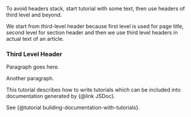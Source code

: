 To avoid headers stack, start tutorial with some text, then use headers of third
level and beyond.

We start from third-level header because first level is used for page title,
second level for section header and then we use third level headers in actual
text of an article.

### Third Level Header

Paragraph goes here.

Another paragraph.

This tutorial describes how to write tutorials which can be included into
documentation generated by {@link JSDoc}.

See {@tutorial building-documentation-with-tutorials}.
